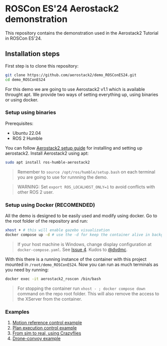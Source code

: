 # ROSCon ES'24 Aerostack2 demonstration
This repository contains the demonstration used in the Aerostack2 Tutorial in ROSCon ES'24.

## Installation steps
First step is to clone this repository:

```bash
git clone https://github.com/aerostack2/demo_ROSConES24.git
cd demo_ROSConES24
```

For this demo we are going to use Aerostack2 v1.1 which is available throught apt.
We provide two ways of setting everything up, using binaries or using docker.

### Setup using binaries
Prerequisites:
- Ubuntu 22.04
- ROS 2 Humble


You can follow [Aerostack2 setup guide](https://aerostack2.github.io/_00_getting_started/binary_install.html) for installing and setting up aerostack2.
Install Aerostack2 using apt:

```bash
sudo apt install ros-humble-aerostack2
```

> Remember to ``` source /opt/ros/humble/setup.bash ``` on each terminal you are going to use for runnning the demo.

> WARNING: Set ``` export ROS_LOCALHOST_ONLY=1 ``` to avoid conflicts with other ROS 2 user.

### Setup using Docker (RECOMENDED)

All the demo is designed to be easily used and modify using docker. Go to the root folder of the repository and run:

```bash
xhost + # this will enable gazebo visualization
docker compose up -d # use the -d for keep the container alive in background
```

> If your host machine is Windows, change display configuration at `docker-compose.yaml`. See [Issue 4](https://github.com/aerostack2/demo_ROSConES24/issues/4). Kudos to [@dvdmc](https://github.com/dvdmc).

With this there is a running instance of the container with this project mounted in ```/root/demo_ROSConES24```.
Now you can run as much terminals as you need by running: 

```bash
docker exec -it aerostack2_roscon /bin/bash
```

> For stopping the container run ```xhost - ; docker compose down ``` command on the repo root folder. This will also remove the access to the XServer from the container.


### Examples
1. [Motion reference control example](example1/README.md)
2. [Plan execution control example](example2/README.md)
3. [From sim to real, using Crazyflies](example3/README.md)
4. [Drone-convoy example](example4/README.md)
